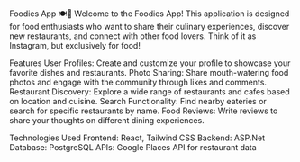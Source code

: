 Foodies App 🍽️📸
Welcome to the Foodies App! This application is designed for food enthusiasts who want to share their culinary experiences, discover new restaurants, and connect with other food lovers. Think of it as Instagram, but exclusively for food!

Features
User Profiles: Create and customize your profile to showcase your favorite dishes and restaurants.
Photo Sharing: Share mouth-watering food photos and engage with the community through likes and comments.
Restaurant Discovery: Explore a wide range of restaurants and cafes based on location and cuisine.
Search Functionality: Find nearby eateries or search for specific restaurants by name.
Food Reviews: Write reviews to share your thoughts on different dining experiences.

Technologies Used
Frontend: React, Tailwind CSS
Backend: ASP.Net
Database: PostgreSQL
APIs: Google Places API for restaurant data
